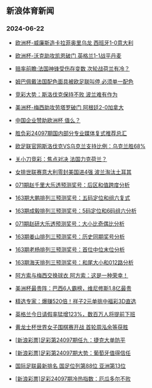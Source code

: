 ## 新浪体育新闻 
### 2024-06-22

+ [欧洲杯-威廉斯造卡拉菲奥里乌龙 西班牙1-0意大利](https://sports.sina.com.cn/g/seriea/2024-06-21/doc-inaznaen1430806.shtml)

+ [欧洲杯-沃克助攻凯恩破门 英格兰1-1战平丹麦](https://sports.sina.com.cn/g/pl/2024-06-21/doc-inaznaen1435053.shtml)

+ [赔率前瞻:法国神锋受伤存变数 次轮战荷兰有冷？](https://sports.sina.com.cn/l/2024-06-21/doc-inazmvwt3824705.shtml)

+ [姆巴佩戴法国配色面具被欧足联叫停 必须单一配色](https://sports.sina.com.cn/global/europe/2024-06-21/doc-inazntae1263257.shtml)

+ [竞彩大势：斯洛伐克保持不败 波兰难有作为](https://sports.sina.com.cn/l/2024-06-21/doc-inaznaen1452281.shtml)

+ [美洲杯-梅西助攻劳塔罗破门 阿根廷2-0加拿大](https://sports.sina.com.cn/g/pl/2024-06-21/doc-inaznhnk1407142.shtml)

+ [中国企业赞助欧洲杯 值么？](https://sports.sina.com.cn/g/2024-06-21/doc-inaznaer3715811.shtml)

+ [胜负彩24097期国内部分专业媒体复式推荐总汇](https://sports.sina.com.cn/l/2024-06-21/doc-inaznhnp3667595.shtml)

+ [欧足联官网斯洛伐克VS乌克兰支持比例：乌克兰胜68%](https://sports.sina.com.cn/l/2024-06-21/doc-inazixfr4513880.shtml)

+ [关小刀竞彩：焦点对决 法国力克荷兰？](https://sports.sina.com.cn/l/2024-06-21/doc-inazntai3532500.shtml)

+ [女排世联赛意大利零封美国进4强 波兰淘汰土耳其](https://sports.sina.com.cn/others/volleyball/2024-06-21/doc-inazpqfu0932085.shtml)

+ [071期赵千里大乐透预测奖号：后区和值跨度分析](https://sports.sina.com.cn/l/2024-06-21/doc-inazntai3499533.shtml)

+ [163期大鹏排列三预测奖号：五码定位和组六复式](https://sports.sina.com.cn/l/2024-06-21/doc-inazntai3558507.shtml)

+ [163期成毅排列三预测奖号：5码定位和6码组六分析](https://sports.sina.com.cn/l/2024-06-21/doc-inazntai3557004.shtml)

+ [071期赵研大乐透预测奖号：大小比奇偶比分析](https://sports.sina.com.cn/l/2024-06-21/doc-inazntae1224958.shtml)

+ [163期姜山排列三预测奖号：历史同期奖号分析](https://sports.sina.com.cn/l/2024-06-21/doc-inazntai3559717.shtml)

+ [163期老杨排列三预测奖号：首位中位末位分析](https://sports.sina.com.cn/l/2024-06-21/doc-inazntai3560555.shtml)

+ [163期海天排列三预测奖号：和尾大小和012路分析](https://sports.sina.com.cn/l/2024-06-21/doc-inazntai3558805.shtml)

+ [阿方索与梅西交换球衣 阿方索：这是一种荣幸！](https://sports.sina.com.cn/global/others/2024-06-21/doc-inazntai3529001.shtml)

+ [美洲杯最贵阵：巴西6人霸榜，维尼修斯1.8亿最贵](https://sports.sina.com.cn/g/2024-06-22/doc-inazpqfx3220387.shtml)

+ [精选专家：爆赚520倍！祥子2元单挑中福彩3D直选](https://sports.sina.com.cn/l/2024-06-21/doc-inaznhnk1412558.shtml)

+ [英格兰今日请假率猛增123%，数百万人将提前下班](https://sports.sina.com.cn/g/2024-06-22/doc-inazpqfx3220992.shtml)

+ [黄龙士杯世界女子围棋赛开战 首轮周泓余等获胜](https://sports.sina.com.cn/go/2024-06-21/doc-inaznhnp3648697.shtml)

+ [[新浪彩票]足彩第24097期任九：捷克大单防平](https://sports.sina.com.cn/l/2024-06-22/doc-inaznxkf3461016.shtml)

+ [[新浪彩票]足彩第24097期大势：葡萄牙值得信任](https://sports.sina.com.cn/l/2024-06-22/doc-inaznxka1186010.shtml)

+ [国际足联最新排名 国足位列第88位 亚洲第13位](https://sports.sina.com.cn/china/2024-06-21/doc-inazntae1225280.shtml)

+ [[新浪彩票]足彩24097期冷热指数：厄瓜多尔不败](https://sports.sina.com.cn/l/2024-06-22/doc-inaznxka1187714.shtml)

